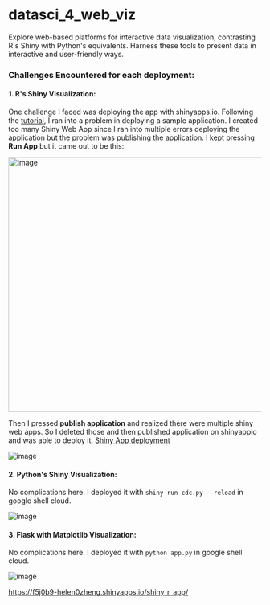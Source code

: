 # datasci_4_web_viz
Explore web-based platforms for interactive data visualization, contrasting R's Shiny with Python's equivalents. Harness these tools to present data in interactive and user-friendly ways.

### Challenges Encountered for each deployment:

#### 1. R's Shiny Visualization:
One challenge I faced was deploying the app with shinyapps.io. Following the [tutorial](https://docs.posit.co/shinyapps.io/getting-started.html#working-with-shiny-for-python), I ran into a problem in deploying a sample application. I created too many Shiny Web App since I ran into multiple errors deploying the application but the problem was publishing the application. I kept pressing **Run App** but it came out to be this:

<img width="507" alt="image" src="https://github.com/Helzheng123/datasci_4_web_viz/assets/123939070/6c5f4441-5808-43f7-81a9-68d2cbfbdb38">

Then I pressed **publish application** and realized there were multiple shiny web apps. So I deleted those and then published application on shinyappio and was able to deploy it. [Shiny App deployment](https://f5j0b9-helen0zheng.shinyapps.io/shiny_r_app/)

![image](https://github.com/Helzheng123/datasci_4_web_viz/assets/123939070/4dbc233a-bcaa-41b1-86a2-bd15d6cf6b70)

#### 2. Python's Shiny Visualization:
No complications here. I deployed it with ```shiny run cdc.py --reload``` in google shell cloud.

![image](https://github.com/Helzheng123/datasci_4_web_viz/assets/123939070/1523e1d7-87c5-4667-86af-a2940485cd84)

#### 3. Flask with Matplotlib Visualization:
No complications here. I deployed it with ```python app.py``` in google shell cloud.

![image](https://github.com/Helzheng123/datasci_4_web_viz/assets/123939070/f12e75f0-df30-4203-87b3-217077c31da4)


https://f5j0b9-helen0zheng.shinyapps.io/shiny_r_app/
